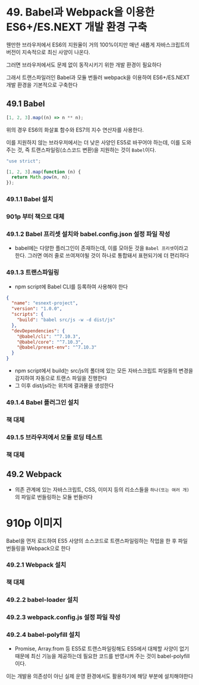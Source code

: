# 49. Babel과 Webpack을 이용한 ES6+/ES.NEXT 개발 환경 구축

웬만한 브라우저에서 ES6의 지원율이 거의 100%이지만 매년 새롭게 자바스크립트의 버전이 지속적으로 최신 사양이 나온다.

그러면 브라우저에서도 문제 없이 동작시키기 위한 개발 환경이 필요하다

그래서 트랜스파일러인 Babel과 모듈 번들러 webpack을 이용하여 ES6+/ES.NEXT 개발 환경을 기본적으로 구축한다

## 49.1 Babel

```javascript
[1, 2, 3].map((n) => n ** n);
```

위의 경우 ES6의 화살표 함수와 ES7의 지수 연산자를 사용한다.

이를 지원하지 않는 브라우저에서는 더 낮은 사양인 ES5로 바꾸어야 하는데, 이를 도와주는 것, 즉 트랜스파일링(소스코드 변환)을 지원하는 것이 `Babel`이다.

```javascript
"use strict";

[1, 2, 3].map(function (n) {
  return Math.pow(n, n);
});
```

### 49.1.1 Babel 설치

### 901p 부터 책으로 대체

### 49.1.2 Babel 프리셋 설치와 babel.config.json 설정 파일 작성

- babel에는 다양한 플러그인이 존재하는데, 이를 모아둔 것을 `Babel 프리셋`이라고 한다. 그러면 여러 줄로 쓰여져야될 것이 하나로 통합돼서 표현되기에 더 편리하다

### 49.1.3 트랜스파일링

- npm script에 Babel CLI를 등록하여 사용해야 한다

```json
{
  "name": "esnext-project",
  "version": "1.0.0",
  "scripts": {
    "build": "babel src/js -w -d dist/js"
  },
  "devDependencies": {
    "@babel/cli": "^7.10.3",
    "@babel/core": "^7.10.3",
    "@babel/preset-env": "^7.10.3"
  }
}
```

- npm script에서 build는 src/js의 폴더에 있는 모든 자바스크립트 파일들의 변경을 감지하여 자동으로 트랜스 파일을 진행한다
- 그 이후 dist/js라는 위치에 결과물을 생성한다

### 49.1.4 Babel 플러그인 설치

### 책 대체

### 49.1.5 브라우저에서 모듈 로딩 테스트

### 책 대체

## 49.2 Webpack

- 의존 관계에 있는 자바스크립트, CSS, 이미지 등의 리소스들을 `하나(또는 여러 개)`의 파일로 번들링하는 모듈 번들러다

# 910p 이미지

Babel을 먼저 로드하여 ES5 사양의 소스코드로 트랜스파일링하는 작업을 한 후 파일 번들링을 Webpack으로 한다

### 49.2.1 Webpack 설치

### 책 대체

### 49.2.2 babel-loader 설치

### 49.2.3 webpack.config.js 설정 파일 작성

### 49.2.4 babel-polyfill 설치

- Promise, Array.from 등 ES5로 트랜스파일링해도 ES5에서 대체할 사양이 없기 때문에 최신 기능을 제공하는데 필요한 코드를 반영시켜 주는 것이 babel-polyfill이다.

이는 개발용 의존성이 아닌 실제 운영 환경에서도 활용하기에 해당 부분에 설치해야한다
